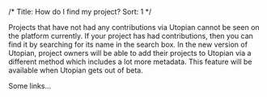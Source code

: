 /*
Title: How do I find my project?
Sort: 1
*/

Projects that have not had any contributions via Utopian cannot be seen on the platform currently. If your project has had contributions, then you can find it by searching for its name in the search box. In the new version of Utopian, project owners will be able to add their projects to Utopian via a different method which includes a lot more metadata. This feature will be available when Utopian gets out of beta.

Some links...
